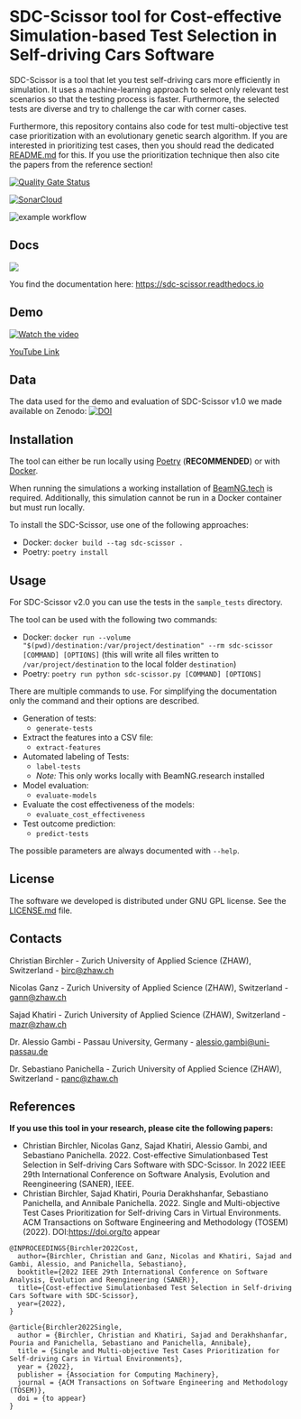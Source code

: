 # SDC-Scissor tool for Cost-effective Simulation-based Test Selection in Self-driving Cars Software
SDC-Scissor is a tool that let you test self-driving cars more efficiently in simulation. It uses a machine-learning
approach to select only relevant test scenarios so that the testing process is faster. Furthermore, the selected tests
are diverse and try to challenge the car with corner cases.

Furthermore, this repository contains also code for test multi-objective test case prioritization with an evolutionary
genetic search algorithm. If you are interested in prioritizing test cases, then you should read the dedicated
[README.md](sdc_scissor/sdc_prioritizer/testPrioritization/README.md) for this.
If you use the prioritization technique then also cite the papers from the reference section!

[![Quality Gate Status](https://sonarcloud.io/api/project_badges/measure?project=ChristianBirchler_sdc-scissor&metric=alert_status)](https://sonarcloud.io/summary/new_code?id=ChristianBirchler_sdc-scissor)

[![SonarCloud](https://sonarcloud.io/images/project_badges/sonarcloud-white.svg)](https://sonarcloud.io/summary/new_code?id=ChristianBirchler_sdc-scissor)

![example workflow](https://github.com/ChristianBirchler/sdc-scissor/actions/workflows/test.yml/badge.svg)

## Docs
[![](https://readthedocs.org/projects/sdc-scissor/badge)](https://sdc-scissor.readthedocs.io)

You find the documentation here: https://sdc-scissor.readthedocs.io


## Demo
[![Watch the video](https://img.youtube.com/vi/Cn8p648KnfQ/maxresdefault.jpg)](https://youtu.be/Cn8p648KnfQ)

[YouTube Link](https://youtu.be/Cn8p648KnfQ)

## Data
The data used for the demo and evaluation of SDC-Scissor v1.0 we made available on Zenodo: [![DOI](https://zenodo.org/badge/DOI/10.5281/zenodo.5903161.svg)](https://doi.org/10.5281/zenodo.5903161)

## Installation
The tool can either be run locally using [Poetry](https://python-poetry.org/docs/) (**RECOMMENDED**) or with [Docker](https://docs.docker.com/get-docker/).

When running the simulations a working installation of [BeamNG.tech](https://beamng.tech) is required.
Additionally, this simulation cannot be run in a Docker container but must run locally.

To install the SDC-Scissor, use one of the following approaches:

* Docker: `docker build --tag sdc-scissor .`
* Poetry: `poetry install`

## Usage
For SDC-Scissor v2.0 you can use the tests in the `sample_tests` directory.

The tool can be used with the following two commands:

* Docker: `docker run --volume "$(pwd)/destination:/var/project/destination" --rm sdc-scissor [COMMAND] [OPTIONS]` (this will write all files written to `/var/project/destination` to the local folder `destination`)
* Poetry: `poetry run python sdc-scissor.py [COMMAND] [OPTIONS]`

There are multiple commands to use.
For simplifying the documentation only the command and their options are described.

* Generation of tests:
  * `generate-tests`
* Extract the features into a CSV file:
  * `extract-features`
* Automated labeling of Tests:
  * `label-tests`
  * *Note:* This only works locally with BeamNG.research installed
* Model evaluation:
  * `evaluate-models`
* Evaluate the cost effectiveness of the models:
  * `evaluate_cost_effectiveness`
* Test outcome prediction:
  * `predict-tests`

The possible parameters are always documented with `--help`.

## License
The software we developed is distributed under GNU GPL license. See the [LICENSE.md](LICENSE.md) file.

## Contacts

Christian Birchler - Zurich University of Applied Science (ZHAW), Switzerland - birc@zhaw.ch

Nicolas Ganz - Zurich University of Applied Science (ZHAW), Switzerland - gann@zhaw.ch

Sajad Khatiri - Zurich University of Applied Science (ZHAW), Switzerland - mazr@zhaw.ch

Dr. Alessio Gambi  - Passau University, Germany - alessio.gambi@uni-passau.de

Dr. Sebastiano Panichella - Zurich University of Applied Science (ZHAW), Switzerland - panc@zhaw.ch

## References
**If you use this tool in your research, please cite the following papers:**

- Christian Birchler, Nicolas Ganz, Sajad Khatiri, Alessio Gambi, and Sebastiano Panichella. 2022. Cost-effective Simulationbased Test Selection in Self-driving Cars Software with SDC-Scissor. In 2022 IEEE 29th International Conference on Software Analysis, Evolution and Reengineering (SANER), IEEE.
- Christian Birchler, Sajad Khatiri, Pouria Derakhshanfar, Sebastiano Panichella, and Annibale Panichella. 2022. Single and Multi-objective Test Cases Prioritization for Self-driving Cars in Virtual Environments. ACM Transactions on Software Engineering and Methodology (TOSEM) (2022). DOI:https://doi.org/to appear

```{bibtex}
@INPROCEEDINGS{Birchler2022Cost,
  author={Birchler, Christian and Ganz, Nicolas and Khatiri, Sajad and Gambi, Alessio, and Panichella, Sebastiano},
  booktitle={2022 IEEE 29th International Conference on Software Analysis, Evolution and Reengineering (SANER)},
  title={Cost-effective Simulationbased Test Selection in Self-driving Cars Software with SDC-Scissor},
  year={2022},
}

@article{Birchler2022Single,
  author = {Birchler, Christian and Khatiri, Sajad and Derakhshanfar, Pouria and Panichella, Sebastiano and Panichella, Annibale},
  title = {Single and Multi-objective Test Cases Prioritization for Self-driving Cars in Virtual Environments},
  year = {2022},
  publisher = {Association for Computing Machinery},
  journal = {ACM Transactions on Software Engineering and Methodology (TOSEM)},
  doi = {to appear}
}
```
